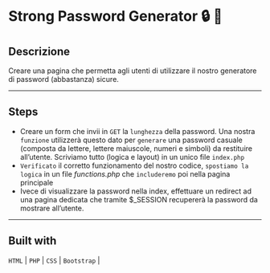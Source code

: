 # Strong Password Generator :lock: :key:

## Descrizione

Creare una pagina che permetta agli utenti di utilizzare il nostro generatore di password (abbastanza) sicure.

---

## Steps 
- Creare un form che invii in `GET` la `lunghezza` della password. Una nostra `funzione` utilizzerà questo dato per `generare` una password casuale (composta da lettere, lettere maiuscole, numeri e simboli) da restituire all’utente.
Scriviamo tutto (logica e layout) in un unico file `index.php`
- `Verificato` il corretto funzionamento del nostro codice, `spostiamo la logica` in un file *functions.php* che `includeremo` poi nella pagina principale
- Ivece di visualizzare la password nella index, effettuare un redirect ad una pagina dedicata che tramite $_SESSION recupererà la password da mostrare all’utente.
---
## Built with 

`HTML` | `PHP` | `CSS` | `Bootstrap` |